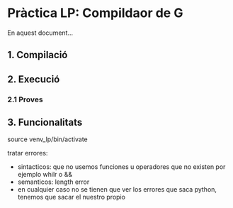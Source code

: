 # Pràctica LP: Compildaor de G

En aquest document...

## 1. Compilació

## 2. Execució

### 2.1 Proves

## 3. Funcionalitats




source venv_lp/bin/activate

tratar errores:
- sintacticos: que no usemos funciones u operadores que no existen por ejemplo whilr o &&
- semanticos: length error
- en cualquier caso no se tienen que ver los errores que saca python, tenemos que sacar el nuestro propio
